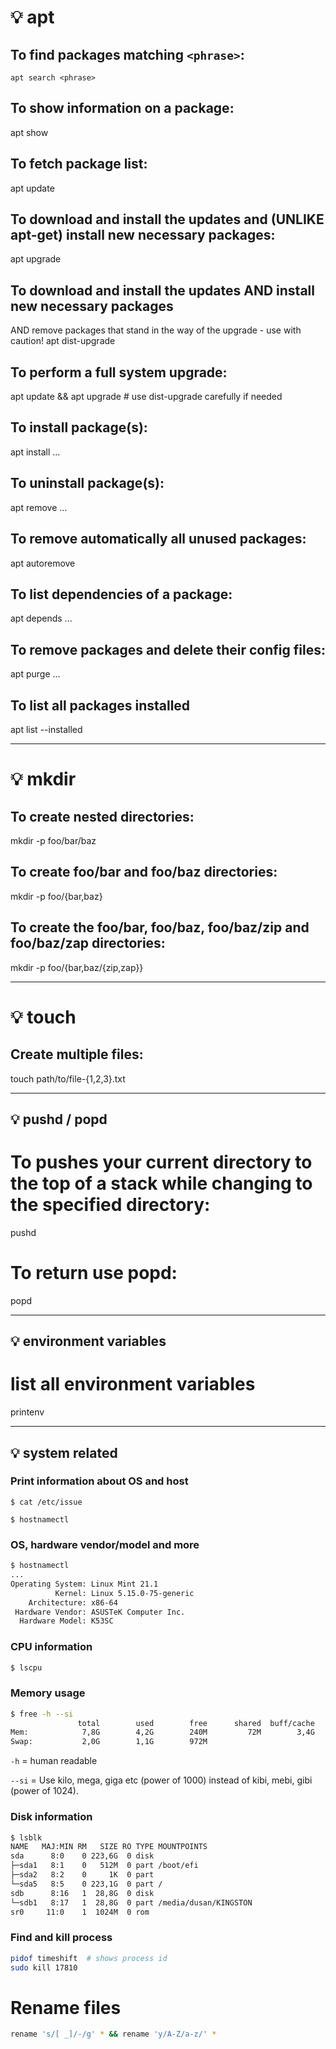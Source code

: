 # 💡️ apt

## To find packages matching `<phrase>`:
`apt search <phrase>`

## To show information on a package:
apt show <package>

## To fetch package list:
apt update

## To download and install the updates and (UNLIKE apt-get) install new necessary packages:
apt upgrade

## To download and install the updates AND install new necessary packages
AND remove packages that stand in the way of the upgrade - use with caution!
apt dist-upgrade

## To perform a full system upgrade:
apt update && apt upgrade # use dist-upgrade carefully if needed

## To install package(s):
apt install <package>...

## To uninstall package(s):
apt remove <package>...

## To remove automatically all unused packages:
apt autoremove

## To list dependencies of a package:
apt depends <package>...

## To remove packages and delete their config files:
apt purge <package>...

## To list all packages installed
apt list --installed

---

# 💡️ mkdir

## To create nested directories:
mkdir -p foo/bar/baz

## To create foo/bar and foo/baz directories:
mkdir -p foo/{bar,baz}

## To create the foo/bar, foo/baz, foo/baz/zip and foo/baz/zap directories:
mkdir -p foo/{bar,baz/{zip,zap}}

---

# 💡️ touch

## Create multiple files:
touch path/to/file-{1,2,3}.txt

---

## 💡️ pushd / popd

# To pushes your current directory to the top of a stack while changing to the specified directory:
pushd <directory>

# To return use popd:
popd

---

## 💡️ environment variables

# list all environment variables
printenv

---

## 💡️ system related

### Print information about OS and host

`$ cat /etc/issue`

`$ hostnamectl`

### OS, hardware vendor/model and more

```sh
$ hostnamectl
...
Operating System: Linux Mint 21.1
          Kernel: Linux 5.15.0-75-generic
    Architecture: x86-64
 Hardware Vendor: ASUSTeK Computer Inc.
  Hardware Model: K53SC
```

### CPU information

```sh
$ lscpu
```

### Memory usage

```sh
$ free -h --si
               total        used        free      shared  buff/cache   available
Mem:            7,8G        4,2G        240M         72M        3,4G        3,3G
Swap:           2,0G        1,1G        972M
```

`-h` = human readable

`--si` = Use kilo, mega, giga etc (power of 1000) instead of kibi, mebi, gibi (power of 1024).

### Disk information

```sh
$ lsblk
NAME   MAJ:MIN RM   SIZE RO TYPE MOUNTPOINTS
sda      8:0    0 223,6G  0 disk
├─sda1   8:1    0   512M  0 part /boot/efi
├─sda2   8:2    0     1K  0 part
└─sda5   8:5    0 223,1G  0 part /
sdb      8:16   1  28,8G  0 disk
└─sdb1   8:17   1  28,8G  0 part /media/dusan/KINGSTON
sr0     11:0    1  1024M  0 rom
```

### Find and kill process

```bash
pidof timeshift  # shows process id
sudo kill 17810
```

# Rename files

```sh
rename 's/[ _]/-/g' * && rename 'y/A-Z/a-z/' *
```

